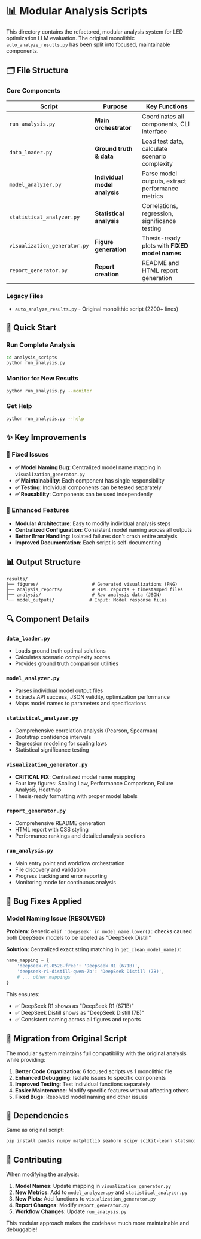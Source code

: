 # 📊 Modular Analysis Scripts

This directory contains the refactored, modular analysis system for LED optimization LLM evaluation. The original monolithic `auto_analyze_results.py` has been split into focused, maintainable components.

## 🗂️ File Structure

### Core Components

| Script | Purpose | Key Functions |
|--------|---------|---------------|
| `run_analysis.py` | **Main orchestrator** | Coordinates all components, CLI interface |
| `data_loader.py` | **Ground truth & data** | Load test data, calculate scenario complexity |
| `model_analyzer.py` | **Individual model analysis** | Parse model outputs, extract performance metrics |
| `statistical_analyzer.py` | **Statistical analysis** | Correlations, regression, significance testing |
| `visualization_generator.py` | **Figure generation** | Thesis-ready plots with **FIXED model names** |
| `report_generator.py` | **Report creation** | README and HTML report generation |

### Legacy Files
- `auto_analyze_results.py` - Original monolithic script (2200+ lines)

## 🚀 Quick Start

### Run Complete Analysis
```bash
cd analysis_scripts
python run_analysis.py
```

### Monitor for New Results
```bash
python run_analysis.py --monitor
```

### Get Help
```bash
python run_analysis.py --help
```

## ✨ Key Improvements

### 🔧 Fixed Issues
- **✅ Model Naming Bug**: Centralized model name mapping in `visualization_generator.py`
- **✅ Maintainability**: Each component has single responsibility
- **✅ Testing**: Individual components can be tested separately
- **✅ Reusability**: Components can be used independently

### 🎯 Enhanced Features
- **Modular Architecture**: Easy to modify individual analysis steps
- **Centralized Configuration**: Consistent model naming across all outputs
- **Better Error Handling**: Isolated failures don't crash entire analysis
- **Improved Documentation**: Each script is self-documenting

## 📊 Output Structure

```
results/
├── figures/                    # Generated visualizations (PNG)
├── analysis_reports/           # HTML reports + timestamped files
├── analysis/                   # Raw analysis data (JSON)
└── model_outputs/             # Input: Model response files
```

## 🔍 Component Details

### `data_loader.py`
- Loads ground truth optimal solutions
- Calculates scenario complexity scores
- Provides ground truth comparison utilities

### `model_analyzer.py`  
- Parses individual model output files
- Extracts API success, JSON validity, optimization performance
- Maps model names to parameters and specifications

### `statistical_analyzer.py`
- Comprehensive correlation analysis (Pearson, Spearman)
- Bootstrap confidence intervals
- Regression modeling for scaling laws
- Statistical significance testing

### `visualization_generator.py`
- **CRITICAL FIX**: Centralized model name mapping
- Four key figures: Scaling Law, Performance Comparison, Failure Analysis, Heatmap
- Thesis-ready formatting with proper model labels

### `report_generator.py`
- Comprehensive README generation
- HTML report with CSS styling
- Performance rankings and detailed analysis sections

### `run_analysis.py`
- Main entry point and workflow orchestration
- File discovery and validation
- Progress tracking and error reporting
- Monitoring mode for continuous analysis

## 🐛 Bug Fixes Applied

### Model Naming Issue (RESOLVED)
**Problem**: Generic `elif 'deepseek' in model_name.lower():` checks caused both DeepSeek models to be labeled as "DeepSeek Distill"

**Solution**: Centralized exact string matching in `get_clean_model_name()`:
```python
name_mapping = {
    'deepseek-r1-0528-free': 'DeepSeek R1 (671B)',
    'deepseek-r1-distill-qwen-7b': 'DeepSeek Distill (7B)', 
    # ... other mappings
}
```

This ensures:
- ✅ DeepSeek R1 shows as "DeepSeek R1 (671B)"  
- ✅ DeepSeek Distill shows as "DeepSeek Distill (7B)"
- ✅ Consistent naming across all figures and reports

## 🔄 Migration from Original Script

The modular system maintains full compatibility with the original analysis while providing:

1. **Better Code Organization**: 6 focused scripts vs 1 monolithic file
2. **Enhanced Debugging**: Isolate issues to specific components  
3. **Improved Testing**: Test individual functions separately
4. **Easier Maintenance**: Modify specific features without affecting others
5. **Fixed Bugs**: Resolved model naming and other issues

## 📝 Dependencies

Same as original script:
```bash
pip install pandas numpy matplotlib seaborn scipy scikit-learn statsmodels markdown
```

## 🤝 Contributing

When modifying the analysis:

1. **Model Names**: Update mapping in `visualization_generator.py`
2. **New Metrics**: Add to `model_analyzer.py` and `statistical_analyzer.py`
3. **New Plots**: Add functions to `visualization_generator.py`
4. **Report Changes**: Modify `report_generator.py`
5. **Workflow Changes**: Update `run_analysis.py`

This modular approach makes the codebase much more maintainable and debuggable! 